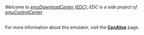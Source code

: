 ###### Welcome to [emuDownloadCenter (EDC)](https://github.com/PhoenixInteractiveNL/emuDownloadCenter/wiki/), EDC is a side project of [emuControlCenter](https://github.com/PhoenixInteractiveNL/emuControlCenter/wiki/)

For more information about this emulator, visit the [**CpcAlive**](https://github.com/PhoenixInteractiveNL/emuDownloadCenter/wiki/Emulator-cpcalive#menu) page.
